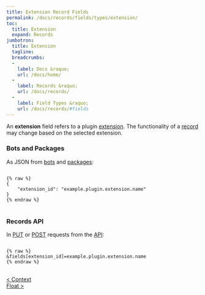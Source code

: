 ```yaml
---
title: Extension Record Fields
permalink: /docs/records/fields/types/extension/
toc:
  title: Extension
  expand: Records
jumbotron:
  title: Extension
  tagline: 
  breadcrumbs:
  -
    label: Docs &raquo;
    url: /docs/home/
  -
    label: Records &raquo;
    url: /docs/records/
  -
    label: Field Types &raquo;
    url: /docs/records/#fields
---
```


An **extension** field refers to a plugin [extension](/docs/plugins/extensions/). The functionality of a [record](/docs/records/) may change based on the selected extension.

### Bots and Packages

As JSON from [bots](/docs/bots/) and [packages](/docs/packages/):

<pre>
<code class="language-json">
{% raw %}
{
	"extension_id": "example.plugin.extension.name"
}
{% endraw %}
</code>
</pre>

### Records API

In [PUT](/docs/api/endpoints/records/#update) or [POST](/docs/api/endpoints/records/#create) requests from the [API](/docs/api/):

<pre>
<code class="language-text">
{% raw %}
&amp;fields[extension_id]=example.plugin.extension.name
{% endraw %}
</code>
</pre>

<div class="section-nav">
	<div class="left">
		<a href="/docs/records/fields/types/context/" class="prev">&lt; Context</a>
	</div>
	<div class="right align-right">
		<a href="/docs/records/fields/types/float/" class="next">Float &gt;</a>
	</div>
</div>
<div class="clear"></div>